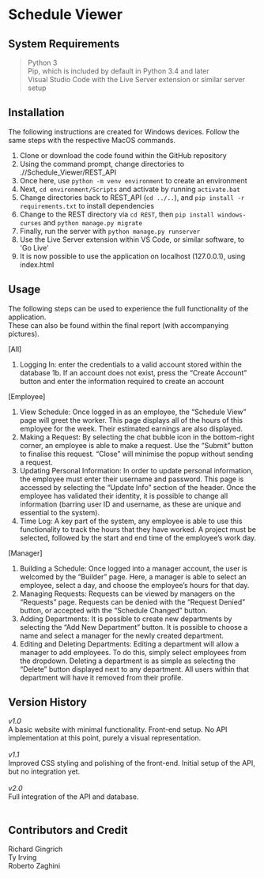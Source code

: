 # Schedule Viewer

## System Requirements
> Python 3 </br>
> Pip, which is included by default in Python 3.4 and later </br>
> Visual Studio Code with the Live Server extension or similar server setup </br>

## Installation
The following instructions are created for Windows devices. Follow the same steps with the respective MacOS commands.
1. Clone or download the code found within the GitHub repository </br>
2. Using the command prompt, change directories to .//Schedule_Viewer/REST_API
3. Once here, use `python -m venv environment` to create an environment
4. Next, `cd environment/Scripts` and activate by running `activate.bat`
5. Change directories back to REST_API (`cd ../..`), and `pip install -r requirements.txt` to install dependencies 
6. Change to the REST directory via `cd REST`, then `pip install windows-curses` and `python manage.py migrate`
7. Finally, run the server with `python manage.py runserver`
8. Use the Live Server extension within VS Code, or similar software, to 'Go Live'
9. It is now possible to use the application on localhost (127.0.0.1), using index.html

## Usage
The following steps can be used to experience the full functionality of the application. </br>
These can also be found within the final report (with accompanying pictures). </br>

\[All\] </br>
1.  Logging In: enter the credentials to a valid account stored within the database
1b. If an account does not exist, press the “Create Account” button and enter the information required to create an account


\[Employee\] </br>
1. View Schedule: Once logged in as an employee, the “Schedule View” page will greet the worker. This page displays all of the hours of this employee for the week. Their estimated earnings are also displayed.
2. Making a Request: By selecting the chat bubble icon in the bottom-right corner, an employee is able to make a request. Use the “Submit” button to finalise this request. “Close” will minimise the popup without sending a request.
3. Updating Personal Information: In order to update personal information, the employee must enter their username and password. This page is accessed by selecting the “Update Info” section of the header. Once the employee has validated their identity, it is possible to change all information (barring user ID and username, as these are unique and essential to the system).
4. Time Log: A key part of the system, any employee is able to use this functionality to track the hours that they have worked. A project must be selected, followed by the start and end time of the employee’s work day. 

\[Manager\] </br>
1. Building a Schedule: Once logged into a manager account, the user is welcomed by the “Builder” page. Here, a manager is able to select an employee, select a day, and choose the employee’s hours for that day. 
2. Managing Requests: Requests can be viewed by managers on the “Requests” page. Requests can be denied with the “Request Denied” button, or accepted with the “Schedule Changed” button.
3. Adding Departments: It is possible to create new departments by selecting the “Add New Department” button. It is possible to choose a name and select a manager for the newly created department.
4. Editing and Deleting Departments: Editing a department will allow a manager to add employees. To do this, simply select employees from the dropdown.
Deleting a department is as simple as selecting the “Delete” button displayed next to any department. All users within that department will have it removed from their profile.


## Version History
*v1.0* <br/>
A basic website with minimal functionality. Front-end setup. No API implementation at this point, purely a visual representation.</br>
</br>
*v1.1* </br>
Improved CSS styling and polishing of the front-end. Initial setup of the API, but no integration yet.</br>
</br>
*v2.0* </br>
Full integration of the API and database.</br>
</br>


## Contributors and Credit
Richard Gingrich </br>
Ty Irving </br>
Roberto Zaghini </br>
